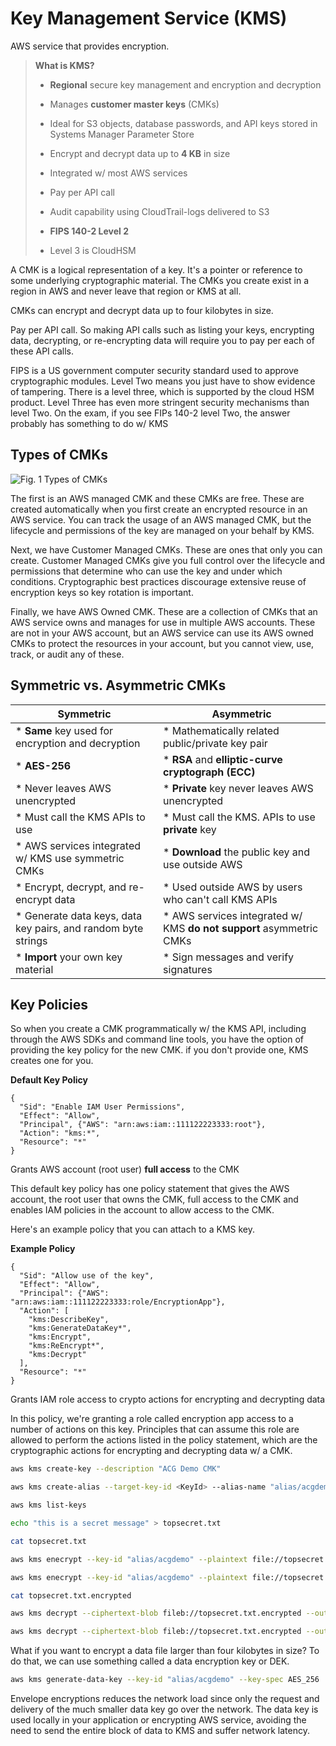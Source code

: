 # Key Management Service (KMS)

AWS service that provides encryption.

> **What is KMS?**
>
> * **Regional** secure key management and encryption and decryption
>
> * Manages **customer master keys** (CMKs)
>
> * Ideal for S3 objects, database passwords, and API keys stored in Systems Manager Parameter Store
>
> * Encrypt and decrypt data up to **4 KB** in size
>
> * Integrated w/ most AWS services
>
> * Pay per API call
>
> * Audit capability using CloudTrail-logs delivered to S3
>
> * **FIPS 140-2 Level 2**
>
> * Level 3 is CloudHSM

A CMK is a logical representation of a key. It's a pointer or reference to some underlying cryptographic material. The CMKs you create exist in a region in AWS and never leave that region or KMS at all.

CMKs can encrypt and decrypt data up to four kilobytes in size.

Pay per API call. So making API calls such as listing your keys, encrypting data, decrypting, or re-encrypting data will require you to pay per each of these API calls.

FIPS is a US government computer security standard used to approve cryptographic modules. Level Two means you just have to show evidence of tampering. There is a level three, which is supported by the cloud HSM product. Level Three has even more stringent security mechanisms than level Two. On the exam, if you see FIPs 140-2 level Two, the answer probably has something to do w/ KMS

## Types of CMKs

![Fig. 1 Types of CMKs](../../../../img/aws/security/key-mgmt-service/types-of-cmks.png)

The first is an AWS managed CMK and these CMKs are free. These are created automatically when you first create an encrypted resource in an AWS service. You can track the usage of an AWS managed CMK, but the lifecycle and permissions of the key are managed on your behalf  by KMS.

Next, we have Customer Managed CMKs. These are ones that only you can create. Customer Managed CMKs give you full control over the lifecycle and permissions that determine who can use the key and under which conditions. Cryptographic best practices discourage extensive reuse of encryption keys so key rotation is important.

Finally, we have AWS Owned CMK. These are a collection of CMKs that an AWS service owns and manages for use in multiple AWS accounts. These are not in your AWS account, but an AWS service can use its AWS owned CMKs to protect the resources in your account, but you cannot view, use, track, or audit any of these.

## Symmetric vs. Asymmetric CMKs

| **Symmetric**                                                 | **Asymmetric**                                                      |
|---------------------------------------------------------------|---------------------------------------------------------------------|
| * **Same** key used for encryption and decryption             | * Mathematically related public/private key pair                    |
| * **AES-256**                                                 | * **RSA** and **elliptic-curve cryptograph (ECC)**                  |
| * Never leaves AWS unencrypted                                | * **Private** key never leaves AWS unencrypted                      |
| * Must call the KMS APIs to use                               | * Must call the KMS. APIs to use **private** key                    |
| * AWS services integrated w/ KMS use symmetric CMKs           | * **Download** the public key and use outside AWS                   |
| * Encrypt, decrypt, and re-encrypt data                       | * Used outside AWS by users who can't call KMS APIs                 |
| * Generate data keys, data key pairs, and random byte strings | * AWS services integrated w/ KMS **do not support** asymmetric CMKs |
| * **Import** your own key material                            | * Sign messages and verify signatures                               |

## Key Policies

So when you create a CMK programmatically w/ the KMS API, including through the AWS SDKs and command line tools, you have the option of providing the key policy for the new CMK. if you don't provide one, KMS creates one for you.

**Default Key Policy**

```
{
  "Sid": "Enable IAM User Permissions",
  "Effect": "Allow",
  "Principal", {"AWS": "arn:aws:iam::111122223333:root"},
  "Action": "kms:*",
  "Resource": "*"
}
```

Grants AWS account (root user) **full access** to the CMK

This default key policy has one policy statement that gives the AWS account, the root user that owns the CMK, full access to the CMK and enables IAM policies in the account to allow access to the CMK.

Here's an example policy that you can attach to a KMS key.

**Example Policy**

```
{
  "Sid": "Allow use of the key",
  "Effect": "Allow",
  "Principal": {"AWS": "arn:aws:iam::111122223333:role/EncryptionApp"},
  "Action": [
    "kms:DescribeKey",
    "kms:GenerateDataKey*",
    "kms:Encrypt",
    "kms:ReEncrypt*",
    "kms:Decrypt"
  ],
  "Resource": "*"
}
```

Grants IAM role access to crypto actions for encrypting and decrypting data

In this policy, we're granting a role called encryption app access to a number of actions on this key. Principles that can assume this role are allowed to perform the actions listed in the policy statement, which are the cryptographic actions for encrypting and decrypting data w/ a CMK.

```zsh
aws kms create-key --description "ACG Demo CMK"

aws kms create-alias --target-key-id <KeyId> --alias-name "alias/acgdemo"

aws kms list-keys
```

```zsh
echo "this is a secret message" > topsecret.txt

cat topsecret.txt

aws kms enecrypt --key-id "alias/acgdemo" --plaintext file://topsecret.txt --ouptut text --query CiphertextBlob

aws kms enecrypt --key-id "alias/acgdemo" --plaintext file://topsecret.txt --ouptut text --query CiphertextBlob | base64 --decode > topsecret.txt.encrypted

cat topsecret.txt.encrypted

aws kms decrypt --ciphertext-blob fileb://topsecret.txt.encrypted --output text --query Plaintext

aws kms decrypt --ciphertext-blob fileb://topsecret.txt.encrypted --output text --query Plaintext | base64 --decode
```

What if you want to encrypt a data file larger than four kilobytes in size? To do that, we can use something called a data encryption key or DEK. 

```zsh
aws kms generate-data-key --key-id "alias/acgdemo" --key-spec AES_256
```

Envelope encryptions reduces the network load since only the request and delivery of the much smaller data key go over the network. The data key is used locally in your application or encrypting AWS service, avoiding the need to send the entire block of data to KMS and suffer network latency.
